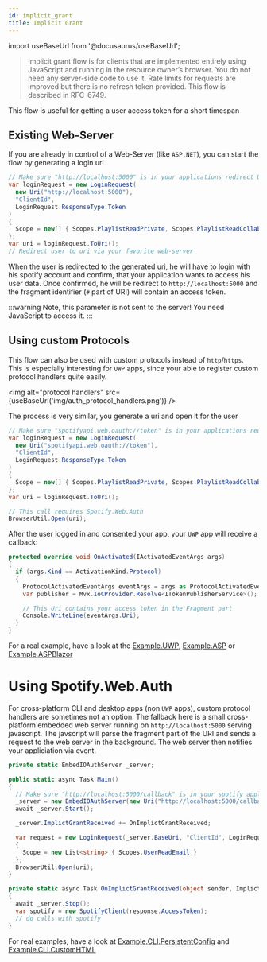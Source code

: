 ```yaml
---
id: implicit_grant
title: Implicit Grant
---
```


import useBaseUrl from '@docusaurus/useBaseUrl';

> Implicit grant flow is for clients that are implemented entirely using JavaScript and running in the resource owner’s browser. You do not need any server-side code to use it. Rate limits for requests are improved but there is no refresh token provided. This flow is described in RFC-6749.

This flow is useful for getting a user access token for a short timespan

## Existing Web-Server

If you are already in control of a Web-Server (like `ASP.NET`), you can start the flow by generating a login uri

```csharp
// Make sure "http://localhost:5000" is in your applications redirect URIs!
var loginRequest = new LoginRequest(
  new Uri("http://localhost:5000"),
  "ClientId",
  LoginRequest.ResponseType.Token
)
{
  Scope = new[] { Scopes.PlaylistReadPrivate, Scopes.PlaylistReadCollaborative }
};
var uri = loginRequest.ToUri();
// Redirect user to uri via your favorite web-server
```

When the user is redirected to the generated uri, he will have to login with his spotify account and confirm, that your application wants to access his user data. Once confirmed, he will be redirect to `http://localhost:5000` and the fragment identifier (`#` part of URI) will contain an access token.

:::warning
Note, this parameter is not sent to the server! You need JavaScript to access it.
:::

## Using custom Protocols

This flow can also be used with custom protocols instead of `http`/`https`. This is especially interesting for `UWP` apps, since your able to register custom protocol handlers quite easily.

<img alt="protocol handlers" src={useBaseUrl('img/auth_protocol_handlers.png')} />

The process is very similar, you generate a uri and open it for the user

```csharp
// Make sure "spotifyapi.web.oauth://token" is in your applications redirect URIs!
var loginRequest = new LoginRequest(
  new Uri("spotifyapi.web.oauth://token"),
  "ClientId",
  LoginRequest.ResponseType.Token
)
{
  Scope = new[] { Scopes.PlaylistReadPrivate, Scopes.PlaylistReadCollaborative }
};
var uri = loginRequest.ToUri();

// This call requires Spotify.Web.Auth
BrowserUtil.Open(uri);
```

After the user logged in and consented your app, your `UWP` app will receive a callback:

```csharp
protected override void OnActivated(IActivatedEventArgs args)
{
  if (args.Kind == ActivationKind.Protocol)
  {
    ProtocolActivatedEventArgs eventArgs = args as ProtocolActivatedEventArgs;
    var publisher = Mvx.IoCProvider.Resolve<ITokenPublisherService>();

    // This Uri contains your access token in the Fragment part
    Console.WriteLine(eventArgs.Uri);
  }
}
```

For a real example, have a look at the [Example.UWP](https://github.com/JohnnyCrazy/SpotifyAPI-NET/tree/master/SpotifyAPI.Web.Examples/Example.UWP), [Example.ASP](https://github.com/JohnnyCrazy/SpotifyAPI-NET/tree/master/SpotifyAPI.Web.Examples/Example.ASP) or [Example.ASPBlazor](https://github.com/JohnnyCrazy/SpotifyAPI-NET/tree/master/SpotifyAPI.Web.Examples/Example.ASPBlazor)

# Using Spotify.Web.Auth

For cross-platform CLI and desktop apps (non `UWP` apps), custom protocol handlers are sometimes not an option. The fallback here is a small cross-platform embedded web server running on `http://localhost:5000` serving javascript. The javscript will parse the fragment part of the URI and sends a request to the web server in the background. The web server then notifies your appliciation via event.

```csharp
private static EmbedIOAuthServer _server;

public static async Task Main()
{
  // Make sure "http://localhost:5000/callback" is in your spotify application as redirect uri!
  _server = new EmbedIOAuthServer(new Uri("http://localhost:5000/callback"), 5000);
  await _server.Start();

  _server.ImplictGrantReceived += OnImplictGrantReceived;

  var request = new LoginRequest(_server.BaseUri, "ClientId", LoginRequest.ResponseType.Code)
  {
    Scope = new List<string> { Scopes.UserReadEmail }
  };
  BrowserUtil.Open(uri);
}

private static async Task OnImplictGrantReceived(object sender, ImplictGrantResponse response)
{
  await _server.Stop();
  var spotify = new SpotifyClient(response.AccessToken);
  // do calls with spotify
}
```

For real examples, have a look at [Example.CLI.PersistentConfig](https://github.com/JohnnyCrazy/SpotifyAPI-NET/tree/master/SpotifyAPI.Web.Examples/Example.CLI.PersistentConfig) and [Example.CLI.CustomHTML](https://github.com/JohnnyCrazy/SpotifyAPI-NET/tree/master/SpotifyAPI.Web.Examples/Example.CLI.CustomHTML)
